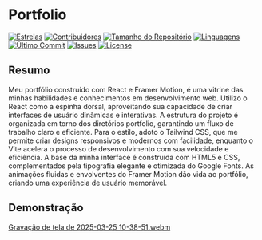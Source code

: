 # Portfolio

[![Estrelas](https://img.shields.io/github/stars/matheus-costa-dev/Portfolio?style=social)](https://github.com/matheus-costa-dev/Portfolio/stargazers) [![Contribuidores](https://img.shields.io/github/contributors/matheus-costa-dev/Portfolio)](https://github.com/matheus-costa-dev/Portfolio/graphs/contributors) [![Tamanho do Repositório](https://img.shields.io/github/repo-size/matheus-costa-dev/Portfolio)](https://github.com/matheus-costa-dev/Portfolio) [![Linguagens](https://img.shields.io/github/languages/top/matheus-costa-dev/Portfolio)](https://github.com/matheus-costa-dev/Portfolio)  
[![Último Commit](https://img.shields.io/github/last-commit/matheus-costa-dev/Portfolio)](https://github.com/matheus-costa-dev/Portfolio/commits/main) [![Issues](https://img.shields.io/github/issues/matheus-costa-dev/Portfolio)](https://github.com/matheus-costa-dev/Portfolio/issues) 
[![License](https://img.shields.io/github/license/matheus-costa-dev/Portfolio)](https://github.com/matheus-costa-dev/Portfolio/blob/main/LICENSE)

## Resumo

Meu portfólio construído com React e Framer Motion, é uma vitrine das minhas habilidades e conhecimentos em desenvolvimento web. Utilizo o React como a espinha dorsal, aproveitando sua capacidade de criar interfaces de usuário dinâmicas e interativas. A estrutura do projeto é organizada em torno dos diretórios portfolio, garantindo um fluxo de trabalho claro e eficiente. Para o estilo, adoto o Tailwind CSS, que me permite criar designs responsivos e modernos com facilidade, enquanto o Vite acelera o processo de desenvolvimento com sua velocidade e eficiência. A base da minha interface é construída com HTML5 e CSS, complementados pela tipografia elegante e otimizada do Google Fonts. As animações fluidas e envolventes do Framer Motion dão vida ao portfólio, criando uma experiência de usuário memorável.

## Demonstração

[Gravação de tela de 2025-03-25 10-38-51.webm](https://github.com/user-attachments/assets/34d664f5-919e-4745-bf5c-0bc8999750b9)
